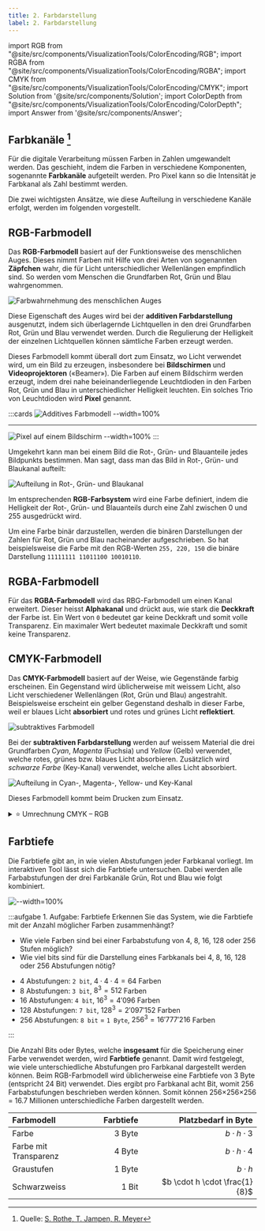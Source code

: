 ```yaml
---
title: 2. Farbdarstellung
label: 2. Farbdarstellung
---
```



import RGB from "@site/src/components/VisualizationTools/ColorEncoding/RGB";
import RGBA from "@site/src/components/VisualizationTools/ColorEncoding/RGBA";
import CMYK from "@site/src/components/VisualizationTools/ColorEncoding/CMYK";
import Solution from '@site/src/components/Solution';
import ColorDepth from "@site/src/components/VisualizationTools/ColorEncoding/ColorDepth";
import Answer from '@site/src/components/Answer';

## Farbkanäle [^1]

Für die digitale Verarbeitung müssen Farben in Zahlen umgewandelt werden. Das geschieht, indem die Farben in verschiedene Komponenten, sogenannte **Farbkanäle** aufgeteilt werden. Pro Pixel kann so die Intensität je Farbkanal als Zahl bestimmt werden.

Die zwei wichtigsten Ansätze, wie diese Aufteilung in verschiedene Kanäle erfolgt, werden im folgenden vorgestellt.

## RGB-Farbmodell

Das **RGB-Farbmodell** basiert auf der Funktionsweise des menschlichen Auges. Dieses nimmt Farben mit Hilfe von drei Arten von sogenannten **Zäpfchen** wahr, die für Licht unterschiedlicher Wellenlängen empfindlich sind. So werden vom Menschen die Grundfarben Rot, Grün und Blau wahrgenommen.

![Farbwahrnehmung des menschlichen Auges](images/02-colour-vision.svg)

Diese Eigenschaft des Auges wird bei der **additiven Farbdarstellung** ausgenutzt, indem sich überlagernde Lichtquellen in den drei Grundfarben Rot, Grün und Blau verwendet werden. Durch die Regulierung der Helligkeit der einzelnen Lichtquellen können sämtliche Farben erzeugt werden.

Dieses Farbmodell kommt überall dort zum Einsatz, wo Licht verwendet wird, um ein Bild zu erzeugen, insbesondere bei **Bildschirmen** und **Videoprojektoren** («Beamer»). Die Farben auf einem Bildschirm werden erzeugt, indem drei nahe beieinanderliegende Leuchtdioden in den Farben Rot, Grün und Blau in unterschiedlicher Helligkeit leuchten. Ein solches Trio von Leuchtdioden wird **Pixel** genannt.

:::cards
![Additives Farbmodell --width=100%](images/02-colour-rgb.svg)
***
![Pixel auf einem Bildschirm --width=100%](images/02-pixels.jpg)
:::

Umgekehrt kann man bei einem Bild die Rot-, Grün- und Blauanteile jedes Bildpunkts bestimmen. Man sagt, dass man das Bild in Rot-, Grün- und Blaukanal aufteilt:

![Aufteilung in Rot-, Grün- und Blaukanal](images/02-colour-rgb-channels.png)

Im entsprechenden **RGB-Farbsystem** wird eine Farbe definiert, indem die Helligkeit der Rot-, Grün- und Blauanteils durch eine Zahl zwischen 0 und 255 ausgedrückt wird.

Um eine Farbe binär darzustellen, werden die binären Darstellungen der Zahlen für Rot, Grün und Blau nacheinander aufgeschrieben. So hat beispielsweise die Farbe mit den RGB-Werten `255, 220, 150` die binäre Darstellung `11111111 11011100 10010110`.

<RGB />


## RGBA-Farbmodell

Für das **RGBA-Farbmodell** wird das RBG-Farbmodell um einen Kanal erweitert. Dieser heisst **Alphakanal** und drückt aus, wie stark die **Deckkraft** der Farbe ist. Ein Wert von `0` bedeutet gar keine Deckkraft und somit volle Transparenz. Ein maximaler Wert bedeutet maximale Deckkraft und somit keine Transparenz.

<RGBA />

## CMYK-Farbmodell

Das **CMYK-Farbmodell** basiert auf der Weise, wie Gegenstände farbig erscheinen. Ein Gegenstand wird üblicherweise mit weissem Licht, also Licht verschiedener Wellenlängen (Rot, Grün und Blau) angestrahlt. Beispielsweise erscheint ein gelber Gegenstand deshalb in dieser Farbe, weil er blaues Licht **absorbiert** und rotes und grünes Licht **reflektiert**.

![subtraktives Farbmodell](images/02-colour-cmy.svg)

Bei der **subtraktiven Farbdarstellung** werden auf weissem Material die drei Grundfarben *Cyan*, *Magenta* (Fuchsia) und *Yellow* (Gelb) verwendet, welche rotes, grünes bzw. blaues Licht absorbieren. Zusätzlich wird *schwarze Farbe* (Key-Kanal) verwendet, welche alles Licht absorbiert.

![Aufteilung in Cyan-, Magenta-, Yellow- und Key-Kanal](images/02-colour-cmyk-channels.png)

Dieses Farbmodell kommt beim Drucken zum Einsatz.

<CMYK />

<details><summary> ⭐️ Umrechnung CMYK – RGB </summary>

Für die Umrechnung einer `CMYK`-Farbangabe nach `RGB` wird folgender Formelsatz verwendet:

$$
\begin{aligned}
  r &= (1 - c) \cdot (1 - k) \\
  g &= (1 - m) \cdot (1 - k) \\
  b &= (1 - y) \cdot (1 - k) \\
\end{aligned}
$$

Dabei wird vorausgesetzt, dass sämtliche Werte im Bereich 0 bis 1 liegen. Wenn beispielsweise die CMYK-Werte in Prozent angegeben werden und die RGB-Werte mit einem Byte codiert werden, ergeben sich folgende Formeln:

$$
\begin{aligned}
  r &= 255 \cdot (1 - c \cdot 0.01) \cdot (1 - k \cdot 0.01) \\
  g &= 255 \cdot (1 - m \cdot 0.01) \cdot (1 - k \cdot 0.01) \\
  b &= 255 \cdot (1 - y \cdot 0.01) \cdot (1 - k \cdot 0.01) \\
\end{aligned}
$$

```py live_py slim

def sanitize(wert):
    # Wandelt Prozent-Werte zu Zahlen zwischen 0 und 1 um
    if wert > 1:
        return wert / 100
    return wert

def cmyk2rgb(c, m, y, k):
    faktor = 1 - sanitize(k)
    r = (1 - sanitize(c)) * faktor
    g = (1 - sanitize(m)) * faktor
    b = (1 - sanitize(y)) * faktor
    return [r, g, b]

print('rgb: ', cmyk2rgb(80, 60, 40, 20))
```

</details>

## Farbtiefe

Die Farbtiefe gibt an, in wie vielen Abstufungen jeder Farbkanal vorliegt. Im interaktiven Tool lässt sich die Farbtiefe untersuchen. Dabei werden alle Farbabstufungen der drei Farbkanäle Grün, Rot und Blau wie folgt kombiniert.

![--width=100%](images/01-color-depth-permutation.png)

<ColorDepth />

:::aufgabe 1. Aufgabe: Farbtiefe
Erkennen Sie das System, wie die Farbtiefe mit der Anzahl möglicher Farben zusammenhängt?
- Wie viele Farben sind bei einer Farbabstufung von 4, 8, 16, 128 oder 256 Stufen möglich?
- Wie viel bits sind für die Darstellung eines Farbkanals bei 4, 8, 16, 128 oder 256 Abstufungen nötig?

<Answer type="text" webKey="b12401c0-677d-4f31-be14-1a4ca2141ca8" />
<Solution webKey="afafbe0a-8c67-43cc-9281-db6048bcaaca">

- 4 Abstufungen: `2 bit`, $4 \cdot 4 \cdot 4=64$ Farben
- 8 Abstufungen: `3 bit`, $8^3=512$ Farben
- 16 Abstufungen: `4 bit`, $16^3=4'096$ Farben
- 128 Abstufungen: `7 bit`, $128^3=2'097'152$ Farben
- 256 Abstufungen: `8 bit` = `1 Byte`, $256^3=16'777'216$ Farben

</Solution>
:::


Die Anzahl Bits oder Bytes, welche **insgesamt** für die Speicherung einer Farbe verwendet werden, wird **Farbtiefe** genannt. Damit wird festgelegt, wie viele unterschiedliche Abstufungen pro Farbkanal dargestellt werden können. Beim RGB-Farbmodell wird üblicherweise eine Farbtiefe von 3 Byte (entspricht 24 Bit) verwendet. Dies ergibt pro Farbkanal acht Bit, womit 256 Farbabstufungen beschrieben werden können. Somit können 256×256×256 = 16.7 Millionen unterschiedliche Farben dargestellt werden.

<div className="slim-table">

| Farbmodell            | Farbtiefe |           Platzbedarf in Byte |
| :-------------------- | --------: | ----------------------------: |
| Farbe                 |    3 Byte |           $b \cdot h \cdot 3$ |
| Farbe mit Transparenz |    4 Byte |           $b \cdot h \cdot 4$ |
| Graustufen            |    1 Byte |                   $b \cdot h$ |
| Schwarzweiss          |     1 Bit | $b \cdot h \cdot \frac{1}{8}$ |

</div>



[^1]: Quelle: [S. Rothe, T. Jampen, R. Meyer](https://informatik.mygymer.ch/base/?b=code&p=96474)

